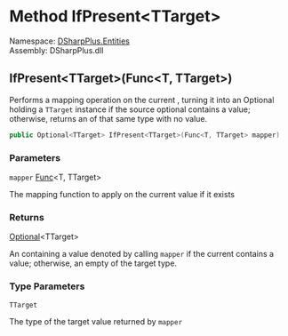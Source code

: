 # Method IfPresent<TTarget\>

Namespace: [DSharpPlus.Entities](DSharpPlus.Entities.md)  
Assembly: DSharpPlus.dll

## <a id="DSharpPlus_Entities_Optional_1_IfPresent__1_System_Func__0___0__"></a>IfPresent<TTarget\>\(Func<T, TTarget\>\)

Performs a mapping operation on the current <xref href="DSharpPlus.Entities.Optional%601" data-throw-if-not-resolved="false"></xref>, turning it into an Optional holding a
<code class="typeparamref">TTarget</code> instance if the source optional contains a value; otherwise, returns an
<xref href="DSharpPlus.Entities.Optional%601" data-throw-if-not-resolved="false"></xref> of that same type with no value.

```csharp
public Optional<TTarget> IfPresent<TTarget>(Func<T, TTarget> mapper)
```

### Parameters

`mapper` [Func](https://learn.microsoft.com/dotnet/api/system.func\-2)<T, TTarget\>

The mapping function to apply on the current value if it exists

### Returns

[Optional](DSharpPlus.Entities.Optional\-1.md)<TTarget\>

An <xref href="DSharpPlus.Entities.Optional%601" data-throw-if-not-resolved="false"></xref> containing a value denoted by calling <code class="paramref">mapper</code> if the current
<xref href="DSharpPlus.Entities.Optional%601" data-throw-if-not-resolved="false"></xref> contains a value; otherwise, an empty <xref href="DSharpPlus.Entities.Optional%601" data-throw-if-not-resolved="false"></xref> of the target
type.

### Type Parameters

`TTarget` 

The type of the target value returned by <code class="paramref">mapper</code>

